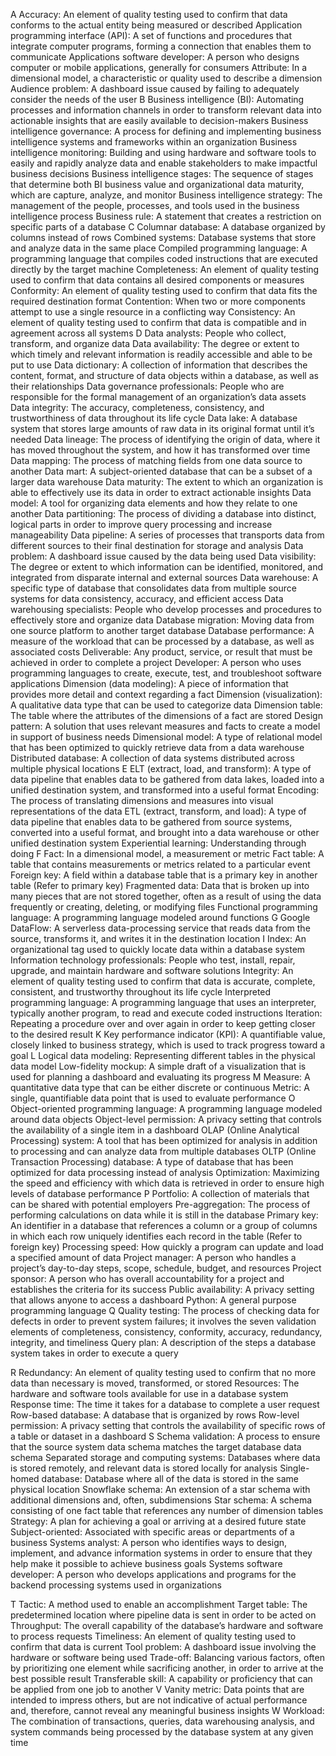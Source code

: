 A
Accuracy: An element of quality testing used to confirm that data conforms to the actual entity being measured or described
Application programming interface (API): A set of functions and procedures that integrate computer programs, forming a connection that enables them to communicate 
Applications software developer: A person who designs computer or mobile applications, generally for consumers
Attribute: In a dimensional model, a characteristic or quality used to describe a dimension
Audience problem: A dashboard issue caused by failing to adequately consider the needs of the user
B
Business intelligence (BI): Automating processes and information channels in order to transform relevant data into actionable insights that are easily available to decision-makers
Business intelligence governance: A process for defining and implementing business intelligence systems and frameworks within an organization
Business intelligence monitoring: Building and using hardware and software tools to easily and rapidly analyze data and enable stakeholders to make impactful business decisions
Business intelligence stages: The sequence of stages that determine both BI business value and organizational data maturity, which are capture, analyze, and monitor
Business intelligence strategy: The management of the people, processes, and tools used in the business intelligence process
Business rule: A statement that creates a restriction on specific parts of a database
C
Columnar database: A database organized by columns instead of rows
Combined systems: Database systems that store and analyze data in the same place
Compiled programming language: A programming language that compiles coded instructions that are executed directly by the target machine
Completeness: An element of quality testing used to confirm that data contains all desired components or measures
Conformity: An element of quality testing used to confirm that data fits the required destination format
Contention: When two or more components attempt to use a single resource in a conflicting way
Consistency: An element of quality testing used to confirm that data is compatible and in agreement across all systems
D
Data analysts: People who collect, transform, and organize data
Data availability: The degree or extent to which timely and relevant information is readily accessible and able to be put to use
Data dictionary: A collection of information that describes the content, format, and structure of data objects within a database, as well as their relationships
Data governance professionals: People who are responsible for the formal management of an organization’s data assets
Data integrity: The accuracy, completeness, consistency, and trustworthiness of data throughout its life cycle
Data lake: A database system that stores large amounts of raw data in its original format until it’s needed
Data lineage: The process of identifying the origin of data, where it has moved throughout the system, and how it has transformed over time
Data mapping: The process of matching fields from one data source to another
Data mart: A subject-oriented database that can be a subset of a larger data warehouse
Data maturity: The extent to which an organization is able to effectively use its data in order to extract actionable insights
Data model: A tool for organizing data elements and how they relate to one another
Data partitioning: The process of dividing a database into distinct, logical parts in order to improve query processing and increase manageability
Data pipeline: A series of processes that transports data from different sources to their final destination for storage and analysis
Data problem: A dashboard issue caused by the data being used
Data visibility: The degree or extent to which information can be identified, monitored, and integrated from disparate internal and external sources
Data warehouse: A specific type of database that consolidates data from multiple source systems for data consistency, accuracy, and efficient access
Data warehousing specialists: People who develop processes and procedures to effectively store and organize data
Database migration: Moving data from one source platform to another target database
Database performance: A measure of the workload that can be processed by a database, as well as associated costs
Deliverable: Any product, service, or result that must be achieved in order to complete a project
Developer: A person who uses programming languages to create, execute, test, and troubleshoot software applications
Dimension (data modeling): A piece of information that provides more detail and context regarding a fact
Dimension (visualization): A qualitative data type that can be used to categorize data
Dimension table: The table where the attributes of the dimensions of a fact are stored
Design pattern: A solution that uses relevant measures and facts to create a model in support of business needs
Dimensional model: A type of relational model that has been optimized to quickly retrieve data from a data warehouse
Distributed database: A collection of data systems distributed across multiple physical locations
E
ELT (extract, load, and transform): A type of data pipeline that enables data to be gathered from data lakes, loaded into a unified destination system, and transformed into a useful format
Encoding: The process of translating dimensions and measures into visual representations of the data
ETL (extract, transform, and load): A type of data pipeline that enables data to be gathered from source systems, converted into a useful format, and brought into a data warehouse or other unified destination system
Experiential learning: Understanding through doing
F
Fact: In a dimensional model, a measurement or metric
Fact table: A table that contains measurements or metrics related to a particular event
Foreign key: A field within a database table that is a primary key in another table (Refer to primary key)
Fragmented data: Data that is broken up into many pieces that are not stored together, often as a result of using the data frequently or creating, deleting, or modifying files
Functional programming language: A programming language modeled around functions
G
Google DataFlow: A serverless data-processing service that reads data from the source, transforms it, and writes it in the destination location
I
Index: An organizational tag used to quickly locate data within a database system
Information technology professionals: People who test, install, repair, upgrade, and maintain hardware and software solutions
Integrity: An element of quality testing used to confirm that data is accurate, complete, consistent, and trustworthy throughout its life cycle
Interpreted programming language: A programming language that uses an interpreter, typically another program, to read and execute coded instructions
Iteration: Repeating a procedure over and over again in order to keep getting closer to the desired result
K
Key performance indicator (KPI): A quantifiable value, closely linked to business strategy, which is used to track progress toward a goal
L
Logical data modeling: Representing different tables in the physical data model
Low-fidelity mockup: A simple draft of a visualization that is used for planning a dashboard and evaluating its progress
M
Measure: A quantitative data type that can be either discrete or continuous
Metric: A single, quantifiable data point that is used to evaluate performance
O
Object-oriented programming language: A programming language modeled around data objects
Object-level permission: A privacy setting that controls the availability of a single item in a dashboard
OLAP (Online Analytical Processing) system: A tool that has been optimized for analysis in addition to processing and can analyze data from multiple databases
OLTP (Online Transaction Processing) database: A type of database that has been optimized for data processing instead of analysis
Optimization: Maximizing the speed and efficiency with which data is retrieved in order to ensure high levels of database performance
P
Portfolio: A collection of materials that can be shared with potential employers
Pre-aggregation: The process of performing calculations on data while it is still in the database
Primary key: An identifier in a database that references a column or a group of columns in which each row uniquely identifies each record in the table (Refer to foreign key)
Processing speed: How quickly a program can update and load a specified amount of data 
Project manager: A person who handles a project’s day-to-day steps, scope, schedule, budget, and resources
Project sponsor: A person who has overall accountability for a project and establishes the criteria for its success
Public availability: A privacy setting that allows anyone to access a dashboard
Python: A general purpose programming language
Q
Quality testing: The process of checking data for defects in order to prevent system failures; it involves the seven validation elements of completeness, consistency, conformity, accuracy, redundancy, integrity, and timeliness
Query plan: A description of the steps a database system takes in order to execute a query

R
Redundancy: An element of quality testing used to confirm that no more data than necessary is moved, transformed, or stored
Resources: The hardware and software tools available for use in a database system
Response time: The time it takes for a database to complete a user request
Row-based database: A database that is organized by rows
Row-level permission: A privacy setting that controls the availability of specific rows of a table or dataset in a dashboard
S
Schema validation: A process to ensure that the source system data schema matches the target database data schema
Separated storage and computing systems: Databases where data is stored remotely, and relevant data is stored locally for analysis
Single-homed database: Database where all of the data is stored in the same physical location
Snowflake schema: An extension of a star schema with additional dimensions and, often, subdimensions
Star schema: A schema consisting of one fact table that references any number of dimension tables
Strategy: A plan for achieving a goal or arriving at a desired future state
Subject-oriented: Associated with specific areas or departments of a business
Systems analyst: A person who identifies ways to design, implement, and advance information systems in order to ensure that they help make it possible to achieve business goals
Systems software developer: A person who develops applications and programs for the backend processing systems used in organizations

T
Tactic: A method used to enable an accomplishment
Target table: The predetermined location where pipeline data is sent in order to be acted on
Throughput: The overall capability of the database’s hardware and software to process requests
Timeliness: An element of quality testing used to confirm that data is current
Tool problem: A dashboard issue involving the hardware or software being used
Trade-off: Balancing various factors, often by prioritizing one element while sacrificing another, in order to arrive at the best possible result
Transferable skill: A capability or proficiency that can be applied from one job to another
V
Vanity metric: Data points that are intended to impress others, but are not indicative of actual performance and, therefore, cannot reveal any meaningful business insights
W
Workload: The combination of transactions, queries, data warehousing analysis, and system commands being processed by the database system at any given time
